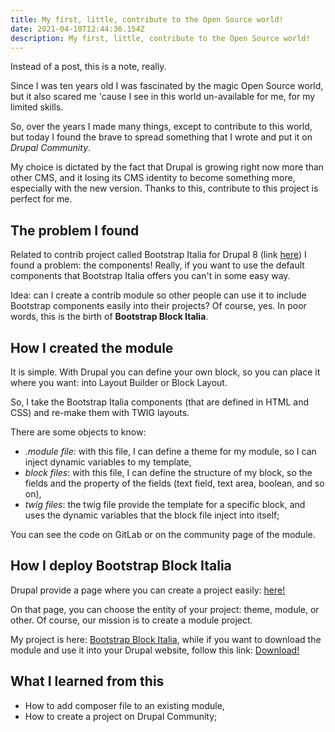 ```yaml
---
title: My first, little, contribute to the Open Source world!
date: 2021-04-10T12:44:36.154Z
description: My first, little, contribute to the Open Source world!
---
```

Instead of a post, this is a note, really.

Since I was ten years old I was fascinated by the magic Open Source world, but it also scared me 'cause I see in this world un-available for me, for my limited skills. 

So, over the years I made many things, except to contribute to this world, but today I found the brave to spread something that I wrote and put it on *Drupal Community*.

My choice is dictated by the fact that Drupal is growing right now more than other CMS, and it losing its CMS identity to become something more, especially with the new version. Thanks to this, contribute to this project is perfect for me.

## The problem I found

Related to contrib project called Bootstrap Italia for Drupal 8 (link [here](https://www.drupal.org/project/bootstrap_italia)) I found a problem: the components! Really, if you want to use the default components that Bootstrap Italia offers you can't in some easy way. 

Idea: can I create a contrib module so other people can use it to include Bootstrap components easily into their projects? Of course, yes. In poor words, this is the birth of **Bootstrap Block Italia**.

## How I created the module

It is simple. With Drupal you can define your own block, so you can place it where you want: into Layout Builder or Block Layout. 

So, I take the Bootstrap Italia components (that are defined in HTML and CSS) and re-make them with TWIG layouts. 

There are some objects to know: 

* *.module file*: with this file, I can define a theme for my module, so I can inject dynamic variables to my template,
* *block files*: with this file, I can define the structure of my block, so the fields and the property of the fields (text field, text area, boolean, and so on),
* *twig files*: the twig file provide the template for a specific block, and uses the dynamic variables that the block file inject into itself;

You can see the code on GitLab or on the community page of the module. 

## How I deploy Bootstrap Block Italia

Drupal provide a page where you can create a project easily: [here!](https://www.drupal.org/project/add) 

On that page, you can choose the entity of your project: theme, module, or other. Of course, our mission is to create a module project.

My project is here: [Bootstrap Block Italia](https://www.drupal.org/project/bootstrap_block_italia), while if you want to download the module and use it into your Drupal website, follow this link: [Download!](https://www.drupal.org/project/bootstrap_block_italia/releases/1.0.x-dev)

## What I learned from this

* How to add composer file to an existing module,
* How to create a project on Drupal Community;